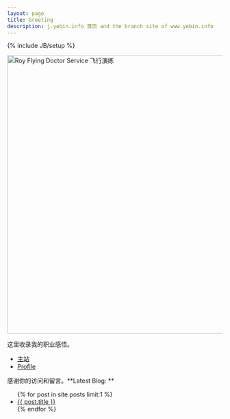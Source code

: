 ```yaml
---
layout: page
title: Greeting
description: j.yebin.info 首页 and the branch site of www.yebin.info
---
```

{% include JB/setup %}

<img style="width:650px;float:center" alt="Roy Flying Doctor Service 飞行演练" src="http://yebin-wordpress.stor.sinaapp.com/uploads/2012/06/rfds.jpg"/>

这里收录我的职业感悟。

* [主站](http://www.yebin.info)
* [Profile](https://plus.google.com/u/0/111730946330475204627/about)

感谢你的访问和留言。**Latest Blog: **

<ul class="posts">
  {% for post in site.posts limit:1 %}
    <li><a href="{{ BASE_PATH }}{{ post.url }}">{{ post.title }}</a></li>
  {% endfor %}
</ul>